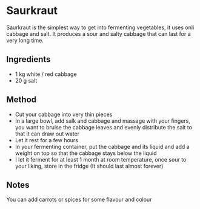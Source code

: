 # Saurkraut
Saurkraut is the simplest way to get into fermenting vegetables, it uses onli cabbage and salt. It produces a sour and salty cabbage that can last for a very long time.

## Ingredients
- 1 kg white / red cabbage
- 20 g salt

## Method
- Cut your cabbage into very thin pieces
- In a large bowl, add salk and cabbage and massage with your fingers, you want to bruise the cabbage leaves and evenly distribute the salt to that it can draw out water
- Let it rest for a few hours
- In your fermenting container, put the cabbage and its liquid and add a weight on top so that the cabbage stays below the liquid
- I let it ferment for at least 1 month at room temperature, once sour to your liking, store in the fridge (It should last almost forever)

## Notes
You can add carrots or spices for some flavour and colour